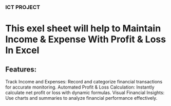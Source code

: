 ### ICT PROJECT
# This exel sheet will help to Maintain Income & Expense With Profit & Loss In Excel

## Features:
Track Income and Expenses: Record and categorize financial transactions for accurate monitoring.
Automated Profit & Loss Calculation: Instantly calculate net profit or loss with dynamic formulas.
Visual Financial Insights: Use charts and summaries to analyze financial performance effectively.
